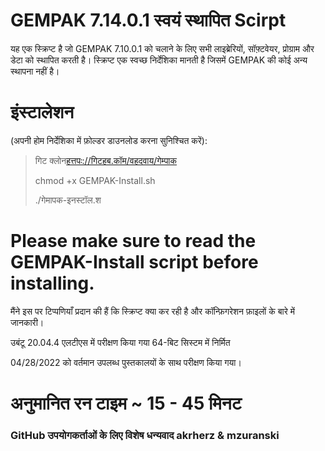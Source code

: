 # GEMPAK 7.14.0.1 स्वयं स्थापित Scirpt

यह एक स्क्रिप्ट है जो GEMPAK 7.10.0.1 को चलाने के लिए सभी लाइब्रेरियों, सॉफ़्टवेयर, प्रोग्राम और डेटा को स्थापित करती है। स्क्रिप्ट एक स्वच्छ निर्देशिका मानती है जिसमें GEMPAK की कोई अन्य स्थापना नहीं है।

# इंस्टालेशन

(अपनी होम निर्देशिका में फ़ोल्डर डाउनलोड करना सुनिश्चित करें):

> गिट क्लोन[हत्तपः://गिटहब.कॉम/वहदवाय/गेम्पाक](https://github.com/whatheway/GEMPAK)
>
> chmod +x GEMPAK-Install.sh
>
> ./गेमापक-इनस्टॉल.श

# Please make sure to read the GEMPAK-Install script before installing.

मैंने इस पर टिप्पणियाँ प्रदान की हैं कि स्क्रिप्ट क्या कर रही है और कॉन्फ़िगरेशन फ़ाइलों के बारे में जानकारी।

उबंटू 20.04.4 एलटीएस में परीक्षण किया गया
64-बिट सिस्टम में निर्मित

04/28/2022 को वर्तमान उपलब्ध पुस्तकालयों के साथ परीक्षण किया गया।

# अनुमानित रन टाइम ~ 15 - 45 मिनट

### GitHub उपयोगकर्ताओं के लिए विशेष धन्यवाद akrherz & mzuranski
